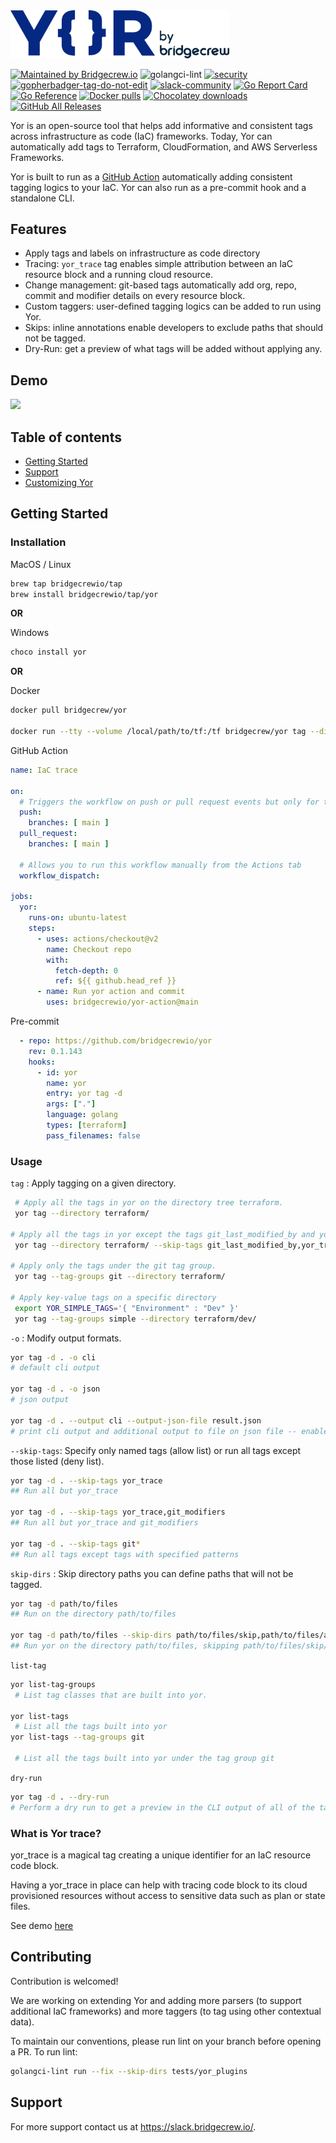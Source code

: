 <img src="https://raw.githubusercontent.com/bridgecrewio/yor/master/docs/yor-logo.png?" width="350">

[![Maintained by Bridgecrew.io](https://img.shields.io/badge/maintained%20by-bridgecrew.io-blueviolet)](https://bridgecrew.io/?utm_source=github&utm_medium=organic_oss&utm_campaign=yor)
![golangci-lint](https://github.com/bridgecrewio/yor/workflows/tests/badge.svg)
[![security](https://github.com/bridgecrewio/yor/actions/workflows/security.yml/badge.svg)](https://github.com/bridgecrewio/yor/actions/workflows/security.yml)
<a href='https://github.com/jpoles1/gopherbadger' target='_blank'>![gopherbadger-tag-do-not-edit](https://img.shields.io/badge/Go%20Coverage-81%25-brightgreen.svg?longCache=true&style=flat)</a>
[![slack-community](https://img.shields.io/badge/Slack-4A154B?style=plastic&logo=slack&logoColor=white)](https://slack.bridgecrew.io/)
[![Go Report Card](https://goreportcard.com/badge/github.com/bridgecrewio/yor)](https://goreportcard.com/report/github.com/bridgecrewio/yor)
[![Go Reference](https://pkg.go.dev/badge/github.com/bridgecrewio/yor.svg)](https://pkg.go.dev/github.com/bridgecrewio/yor)
[![Docker pulls](https://img.shields.io/docker/pulls/bridgecrew/yor.svg)](https://hub.docker.com/r/bridgecrew/yor)
[![Chocolatey downloads](https://img.shields.io/chocolatey/dt/yor?label=chocolatey_downloads)](https://community.chocolatey.org/packages/yor)
[![GitHub All Releases](https://img.shields.io/github/downloads/bridgecrewio/yor/total)](https://github.com/bridgecrewio/yor/releases)

Yor is an open-source tool that helps add informative and consistent tags across infrastructure as code (IaC) frameworks. Today, Yor can automatically add tags to Terraform, CloudFormation, and AWS Serverless Frameworks.

Yor is built to run as a [GitHub Action](https://github.com/bridgecrewio/yor-action) automatically adding consistent tagging logics to your IaC. Yor can also run as a pre-commit hook and a standalone CLI.

## Features
* Apply tags and labels on infrastructure as code directory
* Tracing: ```yor_trace``` tag enables simple attribution between an IaC resource block and a running cloud resource.
* Change management: git-based tags automatically add org, repo, commit and modifier details on every resource block.  
* Custom taggers: user-defined tagging logics can be added to run using Yor.
* Skips: inline annotations enable developers to exclude paths that should not be tagged.
* Dry-Run: get a preview of what tags will be added without applying any.

## Demo
[![](docs/yor_tag_and_trace_recording.gif)](https://raw.githubusercontent.com/bridgecrewio/yor/main/docs/yor_tag_and_trace_recording.gif)

<!-- ### Attributing a directory with tags by user input
[![](docs/yor_terragoat_simple.gif)](https://raw.githubusercontent.com/bridgecrewio/yor/main/docs/yor_terragoat_simple.gif)

### Attributing a resource to an owner
[![](docs/yor_owner.gif)](https://raw.githubusercontent.com/bridgecrewio/yor/main/docs/yor_owner.gif)

### Change management tags
[![](docs/yor_git_tags.gif)](https://raw.githubusercontent.com/bridgecrewio/yor/main/docs/yor_git_tags.gif)

### Trace IaC code to cloud resource
[![](docs/yor_trace.gif)](https://raw.githubusercontent.com/bridgecrewio/yor/main/docs/yor_trace.gif)

### Trace cloud resource to IaC code
[![](docs/yor_file.gif)](https://raw.githubusercontent.com/bridgecrewio/yor/main/docs/yor_file.gif) -->

## **Table of contents**

- [Getting Started](#getting-started)
- [Support](#support)
- [Customizing Yor](CUSTOMIZE.md)

## Getting Started

### Installation
MacOS / Linux
```sh
brew tap bridgecrewio/tap
brew install bridgecrewio/tap/yor
```
__OR__

Windows
```sh
choco install yor
```

__OR__

Docker
```sh
docker pull bridgecrew/yor

docker run --tty --volume /local/path/to/tf:/tf bridgecrew/yor tag --directory /tf
```


GitHub Action
```yaml
name: IaC trace

on:
  # Triggers the workflow on push or pull request events but only for the main branch
  push:
    branches: [ main ]
  pull_request:
    branches: [ main ]

  # Allows you to run this workflow manually from the Actions tab
  workflow_dispatch:

jobs:
  yor:
    runs-on: ubuntu-latest
    steps:
      - uses: actions/checkout@v2
        name: Checkout repo
        with:
          fetch-depth: 0
          ref: ${{ github.head_ref }}
      - name: Run yor action and commit
        uses: bridgecrewio/yor-action@main
```



Pre-commit
```yaml
  - repo: https://github.com/bridgecrewio/yor
    rev: 0.1.143
    hooks:
      - id: yor
        name: yor
        entry: yor tag -d
        args: ["."]
        language: golang
        types: [terraform]
        pass_filenames: false
```

### Usage

`tag` : Apply tagging on a given directory.

```sh
 # Apply all the tags in yor on the directory tree terraform.
 yor tag --directory terraform/

# Apply all the tags in yor except the tags git_last_modified_by and yor_trace.
 yor tag --directory terraform/ --skip-tags git_last_modified_by,yor_trace

# Apply only the tags under the git tag group.
 yor tag --tag-groups git --directory terraform/

# Apply key-value tags on a specific directory
 export YOR_SIMPLE_TAGS='{ "Environment" : "Dev" }'
 yor tag --tag-groups simple --directory terraform/dev/

```

`-o` : Modify output formats.

```sh
yor tag -d . -o cli
# default cli output

yor tag -d . -o json
# json output

yor tag -d . --output cli --output-json-file result.json
# print cli output and additional output to file on json file -- enables programmatic analysis alongside printing human readable result
```

`--skip-tags`: Specify only named tags (allow list) or run all tags except those listed (deny list).

```sh
yor tag -d . --skip-tags yor_trace
## Run all but yor_trace

yor tag -d . --skip-tags yor_trace,git_modifiers
## Run all but yor_trace and git_modifiers

yor tag -d . --skip-tags git*
## Run all tags except tags with specified patterns
```

`skip-dirs` : Skip directory paths you can define paths that will not be tagged.

```sh
yor tag -d path/to/files
## Run on the directory path/to/files

yor tag -d path/to/files --skip-dirs path/to/files/skip,path/to/files/another/skip2
## Run yor on the directory path/to/files, skipping path/to/files/skip/ and path/to/files/another/skip2/
```

`list-tag`

```sh
yor list-tag-groups
 # List tag classes that are built into yor.

yor list-tags
 # List all the tags built into yor
yor list-tags --tag-groups git

 # List all the tags built into yor under the tag group git
```

`dry-run`
```sh
yor tag -d . --dry-run
# Perform a dry run to get a preview in the CLI output of all of the tags that will be added using Yor without applying any changes to your IaC files.
```
### What is Yor trace?
yor_trace is a magical tag creating a unique identifier for an IaC resource code block.

Having a yor_trace in place can help with tracing code block to its cloud provisioned resources without access to sensitive data such as plan or state files.

See demo [here](https://yor.io/4.Use%20Cases/useCases.html)
## Contributing

Contribution is welcomed!

We are working on extending Yor and adding more parsers (to support additional IaC frameworks) and more taggers (to tag using other contextual data).

To maintain our conventions, please run lint on your branch before opening a PR. To run lint:
```sh
golangci-lint run --fix --skip-dirs tests/yor_plugins
```

## Support

For more support contact us at https://slack.bridgecrew.io/.

